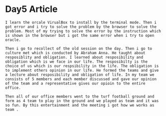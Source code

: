 # Day5 Article

	I learn the orcale VirualBox to install by the terminal mode. Then i got error and i try to solve the problem by the browser to solve the problem. Most of my trying to solve the error by the instruction which is shown in the browser but i got the same error when i try to open oracle. 

	Then i go to recollect of the old session on the day. Then i go to culture met which is conducted by Abraham Anna. He taught about resposiblity and obligation. I learned about resposibility and obligation which is we face in our life. The resposibilty is the choice of us which is our respsibility in the life. The obligation is to implement others opinion in our life. He formed the teams and give a lecture about resposibility and obligation of life. In my team we consists of 5 members and each member discussed and gave our opinion of the team and a representative gives our opioin to the entire office.

	Then all of our office members went to the turf football ground and form as 4 team to play in the ground and we played as team and it was so fun. By this entertainment and the meeting i got how we works as team . 
